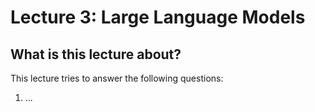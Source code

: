 # Lecture 3: Large Language Models

## What is this lecture about?

This lecture tries to answer the following questions:

1. ...
